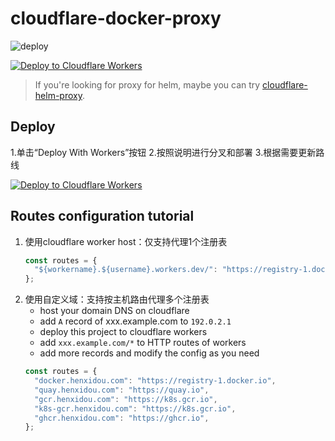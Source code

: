 # cloudflare-docker-proxy

![deploy](https://github.com/ciiiii/cloudflare-docker-proxy/actions/workflows/deploy.yaml/badge.svg)

[![Deploy to Cloudflare Workers](https://deploy.workers.cloudflare.com/button)](https://deploy.workers.cloudflare.com/?url=https://github.com/ciiiii/cloudflare-docker-proxy)

> If you're looking for proxy for helm, maybe you can try [cloudflare-helm-proxy](https://github.com/ciiiii/cloudflare-helm-proxy).

## Deploy

1.单击“Deploy With Workers”按钮
2.按照说明进行分叉和部署
3.根据需要更新路线

[![Deploy to Cloudflare Workers](https://deploy.workers.cloudflare.com/button)](https://deploy.workers.cloudflare.com/?url=https://github.com/ciiiii/cloudflare-docker-proxy)

## Routes configuration tutorial

1. 使用cloudflare worker host：仅支持代理1个注册表
   ```javascript
   const routes = {
     "${workername}.${username}.workers.dev/": "https://registry-1.docker.io",
   };
   ```
2. 使用自定义域：支持按主机路由代理多个注册表
   - host your domain DNS on cloudflare
   - add `A` record of xxx.example.com to `192.0.2.1`
   - deploy this project to cloudflare workers
   - add `xxx.example.com/*` to HTTP routes of workers
   - add more records and modify the config as you need
   ```javascript
   const routes = {
     "docker.henxidou.com": "https://registry-1.docker.io",
     "quay.henxidou.com": "https://quay.io",
     "gcr.henxidou.com": "https://k8s.gcr.io",
     "k8s-gcr.henxidou.com": "https://k8s.gcr.io",
     "ghcr.henxidou.com": "https://ghcr.io",
   };
   ```

